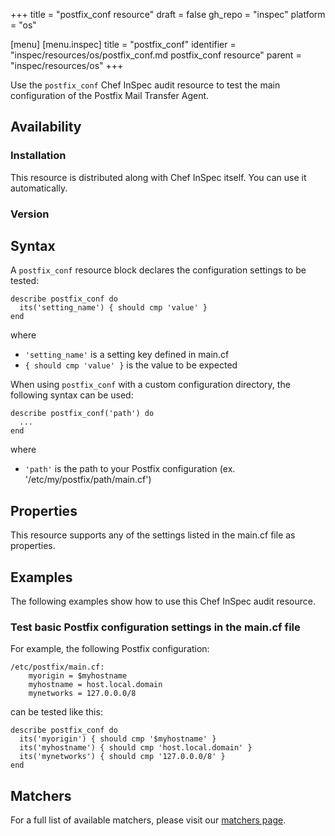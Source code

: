 +++
title = "postfix_conf resource"
draft = false
gh_repo = "inspec"
platform = "os"

[menu]
  [menu.inspec]
    title = "postfix_conf"
    identifier = "inspec/resources/os/postfix_conf.md postfix_conf resource"
    parent = "inspec/resources/os"
+++

Use the `postfix_conf` Chef InSpec audit resource to test the main configuration of the Postfix Mail Transfer Agent.

## Availability

### Installation

This resource is distributed along with Chef InSpec itself. You can use it automatically.

### Version

## Syntax

A `postfix_conf` resource block declares the configuration settings to be tested:

    describe postfix_conf do
      its('setting_name') { should cmp 'value' }
    end

where

- `'setting_name'` is a setting key defined in main.cf
- `{ should cmp 'value' }` is the value to be expected

When using `postfix_conf` with a custom configuration directory, the following syntax can be used:

    describe postfix_conf('path') do
      ...
    end

where

- `'path'` is the path to your Postfix configuration (ex. '/etc/my/postfix/path/main.cf')

## Properties

This resource supports any of the settings listed in the main.cf file as properties.

## Examples

The following examples show how to use this Chef InSpec audit resource.

### Test basic Postfix configuration settings in the main.cf file

For example, the following Postfix configuration:

    /etc/postfix/main.cf:
    	myorigin = $myhostname
    	myhostname = host.local.domain
    	mynetworks = 127.0.0.0/8

can be tested like this:

    describe postfix_conf do
      its('myorigin') { should cmp '$myhostname' }
      its('myhostname') { should cmp 'host.local.domain' }
      its('mynetworks') { should cmp '127.0.0.0/8' }
    end

## Matchers

For a full list of available matchers, please visit our [matchers page](/inspec/matchers/).
